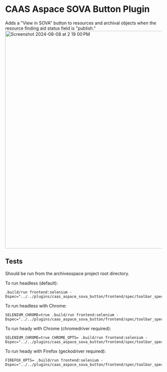 # CAAS Aspace SOVA Button Plugin

Adds a "View in SOVA" button to resources and archival objects when the resource finding aid status field is "publish."
<img width="700" alt="Screenshot 2024-08-08 at 2 19 00 PM" src="https://github.com/user-attachments/assets/55e21118-2c65-4848-bac3-ad9828be1024">

## Tests

Should be run from the archivesspace project root directory.

To run headless (default):
```
.build/run frontend:selenium -Dspec="../../plugins/caas_aspace_sova_button/frontend/spec/toolbar_spec.rb"
```

To run headless with Chrome:
```
SELENIUM_CHROME=true .build/run frontend:selenium -Dspec="../../plugins/caas_aspace_sova_button/frontend/spec/toolbar_spec.rb"
```

To run heady with Chrome (chromedriver required):
```
SELENIUM_CHROME=true CHROME_OPTS= .build/run frontend:selenium -Dspec="../../plugins/caas_aspace_sova_button/frontend/spec/toolbar_spec.rb"
```

To run heady with Firefox (geckodriver required):
```
FIREFOX_OPTS= .build/run frontend:selenium -Dspec="../../plugins/caas_aspace_sova_button/frontend/spec/toolbar_spec.rb"
```
